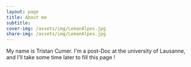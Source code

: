 ```yaml
---
layout: page
title: About me
subtitle: 
cover-img: /assets/img/LemanAlpes.jpg
share-img: /assets/img/LemanAlpes.jpg
---
```


My name is Tristan Cumer. I'm a post-Doc at the university of Lausanne, and I'll take some time later to fill this page !

